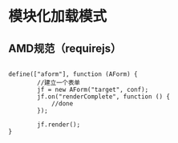 # 模块化加载模式

## AMD规范（requirejs）

```

define(["aform"], function (AForm) {
        //建立一个表单
        jf = new AForm("target", conf);
        jf.on("renderComplete", function () {
            //done
        });

        jf.render();
}

```

